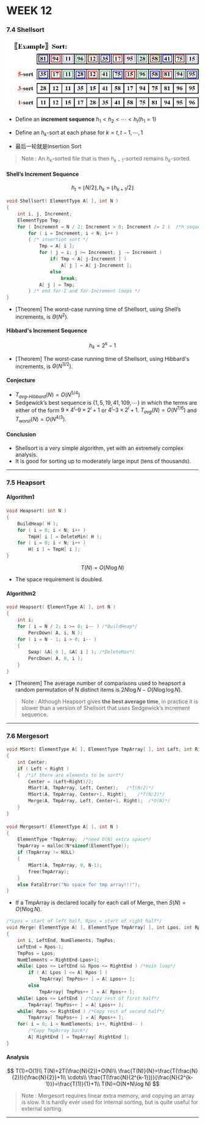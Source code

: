 # WEEK 12

### 7.4 Shellsort

![image-20201214133747061](picture/image-20201214133747061.png)

- Define an **increment sequence** $h_1 < h_2 < \cdots < h_t  ( h_1 = 1 )$
- Define an $h_k$-sort at each phase for $k = t, t - 1,\cdots, 1$

- 最后一轮就是Insertion Sort

> Note : An $h_k$-sorted file that is then $h_{k-1}$-sorted remains $h_k$-sorted.

#### Shell’s Increment Sequence

$$
h_t=\lfloor N/2\rfloor,h_k=\lfloor h_{k+1}/2\rfloor
$$

```c
void Shellsort( ElementType A[ ], int N ) 
{ 
    int i, j, Increment; 
    ElementType Tmp; 
    for ( Increment = N / 2; Increment > 0; Increment /= 2 )  /*h sequence */
		for ( i = Increment; i < N; i++ ) 
        { /* insertion sort */
        	Tmp = A[ i ]; 
	    	for ( j = i; j >= Increment; j -= Increment ) 
            	if( Tmp < A[ j-Increment ] )
                	A[ j ] = A[ j-Increment ]; 
        		else 
		    		break; 
			A[ j ] = Tmp;
		} /* end for-I and for-Increment loops */
}
```

- [Theorem] The worst-case running time of Shellsort, using Shell’s increments, is  $\Theta( N^2 )$.

#### Hibbard's Increment Sequence

$$
h_k=2^k-1
$$

- [Theorem] The worst-case running time of Shellsort, using Hibbard's increments, is  $\Theta( N^{3/2} )$.

#### Conjecture

- $T_{avg – Hibbard} ( N ) = O ( N^{5/4} )$
- Sedgewick’s best sequence is $\{1, 5, 19, 41, 109, \cdots \}$ in which the terms are either of the form $9\times4^i – 9\times2^i + 1$ or 
  $4^i – 3\times2^i + 1$.  $T_{avg} ( N ) = O ( N^{7/6} )$ and $T_{worst}( N ) = O( N^{4/3} )$.

#### Conclusion 

- Shellsort is a very simple algorithm, yet with an extremely complex analysis.  
- It is good for sorting up to moderately large input (tens of thousands).

---

### 7.5 Heapsort

#### Algorithm1

```c
void Heapsort( int N ) 
{
    BuildHeap( H );
    for ( i = 0; i < N; i++ ) 
		TmpH[ i ] = DeleteMin( H );
    for ( i = 0; i < N; i++ ) 
		H[ i ] = TmpH[ i ];
}
```

$$
T(N)=O(N\log N)
$$

- The space requirement is doubled.

#### Algorithm2

```c
void Heapsort( ElementType A[ ], int N ) 
{
	int i; 
    for ( i = N / 2; i >= 0; i-- ) /*BuildHeap*/ 
    	PercDown( A, i, N );
    for ( i = N - 1; i > 0; i-- ) 
    { 
        Swap( &A[ 0 ], &A[ i ] ); /*DeleteMax*/ 
        PercDown( A, 0, i ); 
    } 
}
```

- [Theorem] The average number of comparisons used to heapsort a random permutation of N distinct items is $2N\log N-O(N\log\log N)$.

> Note : Although Heapsort gives **the best average time**, in practice it is slower than a version of Shellsort that uses Sedgewick’s increment sequence.

---

### 7.6 Mergesort

```c
void MSort( ElementType A[ ], ElementType TmpArray[ ], int Left, int Right ) 
{   
    int Center; 
    if ( Left < Right ) 
    {  /*if there are elements to be sort*/
		Center = (Left+Right)/2; 
		MSort(A, TmpArray, Left, Center); 	/*T(N/2)*/
		MSort(A, TmpArray, Center+1, Right); 	/*T(N/2)*/
		Merge(A, TmpArray, Left, Center+1, Right);  /*O(N)*/
    } 
} 

void Mergesort( ElementType A[ ], int N ) 
{   
    ElementType *TmpArray;  /*need O(N) extra space*/
    TmpArray = malloc(N*sizeof(ElementType)); 
    if (TmpArray != NULL) 
    { 
		MSort(A, TmpArray, 0, N-1); 
		free(TmpArray); 
    } 
    else FatalError("No space for tmp array!!!"); 
}
```

- If a TmpArray is declared locally for each call of Merge, then $S(N) = O(N\log N)$.

```c
/*Lpos = start of left half, Rpos = start of right half*/ 
void Merge( ElementType A[ ], ElementType TmpArray[ ], int Lpos, int Rpos, int RightEnd ) 
{   
	int i, LeftEnd, NumElements, TmpPos; 
    LeftEnd = Rpos-1; 
    TmpPos = Lpos; 
    NumElements = RightEnd-Lpos+1; 
    while( Lpos <= LeftEnd && Rpos <= RightEnd ) /*main loop*/ 
        if ( A[ Lpos ] <= A[ Rpos ] ) 
			TmpArray[ TmpPos++ ] = A[ Lpos++ ]; 
        else 
			TmpArray[ TmpPos++ ] = A[ Rpos++ ]; 
    while( Lpos <= LeftEnd ) /*Copy rest of first half*/ 
        TmpArray[ TmpPos++ ] = A[ Lpos++ ]; 
    while( Rpos <= RightEnd ) /*Copy rest of second half*/ 
        TmpArray[ TmpPos++ ] = A[ Rpos++ ]; 
    for( i = 0; i < NumElements; i++, RightEnd-- ) 
        /*Copy TmpArray back*/ 
        A[ RightEnd ] = TmpArray[ RightEnd ]; 
}
```

#### Analysis

$$
T(1)=O(1)\\
T(N)=2T(\frac{N}{2})+O(N)\\
\frac{T(N)}{N}=\frac{T(\frac{N}{2})}{\frac{N}{2}}+1\\
\cdots\\
\frac{T(\frac{N}{2^{k-1}})}{\frac{N}{2^{k-1}}}=\frac{T(1)}{1}+1\\
T(N)=O(N+N\log N)
$$

> Note : Mergesort requires linear extra memory, and copying an array is slow. It is hardly ever used for internal sorting, but is quite useful for external sorting.

---


